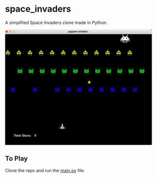 # space_invaders
A simplified Space Invaders clone made in Python.

![](images/demo.gif)

## To Play
Clone the repo and run the [main.py](https://github.com/JY2452/space-invaders/blob/master/main.py) file.